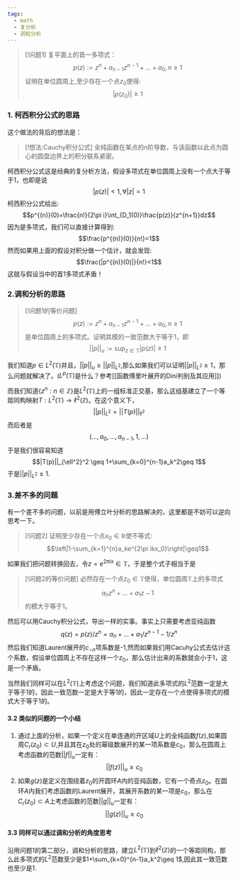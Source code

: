 ```yaml
---
tags:
  - math
  - 复分析
  - 调和分析
---
```


> [!问题1]
> 复平面上的首一多项式：$$p(z):=z^n+a_{n-1}z^{n-1}+...+a_0,n\geq1$$证明在单位圆周上,至少存在一个点$z_0$使得:$$|p(z_0)|\geq1$$

### 1. 柯西积分公式的思路

这个做法的背后的想法是：

> [!想法:Cauchy积分公式]
> 全纯函数在某点的n阶导数，与该函数以此点为圆心的圆盘边界上的积分联系紧密。

柯西积分公式这是经典的复分析方法，假设多项式在单位圆周上没有一个点大于等于1，也即是说$$|p(z)|<1,\forall|z|=1$$柯西积分公式给出:$$p^{(n)}(0)=\frac{n!}{2\pi i}\int_{D_1(0)}\frac{p(z)}{z^{n+1}}dz$$因为是多项式，我们可以直接计算得到:$$\frac{p^{(n)}(0)}{n!}=1$$然而如果用上面的假设对积分做一个估计，就会发现:$$\frac{|p^{(n)}(0)|}{n!}<1$$这就与假设当中的首1多项式矛盾！

### 2.调和分析的思路

> [!问题1的等价问题]
> $$p(z):=z^n+a_{n-1}z^{n-1}+...+a_0,n\geq1$$是单位圆周上的多项式。证明其模的一致范数大于等于1，即$$||p||_u:=\sup_{z \in \mathbb{T}}|p(z)| \geq 1$$

我们知道$p \in L^2(\mathbb{T})$并且，$||p||_u \geq ||p||_{L^2}$,那么如果我们可以证明$||p||_{L^2}\geq 1$，那么问题就解决了。($L^p(\mathbb{T})$是什么？参考[[函数傅里叶展开的Dini判别及其应用]])

而我们知道$\{z^n:n\in \mathbb{Z}\}$是$L^2(\mathbb{T})$上的一组标准正交基，那么这组基建立了一个等距同构映射$T:L^2(\mathbb{T})\to \ell^2(\mathbb{Z})$。在这个意义下，$$||p||_{L^2}=||T(p)||_{\ell^2}$$
而后者是$$(...,a_0,...,a_{n-1},1,...)$$于是我们很容易知道$$|T(p)||_{\ell^2}^2 \geq 1+\sum_{k=0}^{n-1}a_k^2\geq 1$$
于是$||p||_{L^2} \geq 1$.
### 3.差不多的问题

有一个差不多的问题，以前是用傅立叶分析的思路解决的，这里都是不妨可以逆向思考一下。

> [!问题2]
> 证明至少存在一个点$x_0 \in \mathbb{R}$使不等式:$$\left|1-\sum_{k=1}^{n}a_ke^{2\pi ikx_0}\right|\geq1$$

如果我们把问题转换回去，令$z=e^{2\pi ix}  \in \mathbb{T}$，于是整个式子相当于是

> [!问题2的等价问题]
> 必然存在一个点$z_0\in \mathbb{T}$使得，单位圆周$\mathbb{T}$上的多项式$$a_nz^n+...+a_1z-1$$的模大于等于1。

然后可以用Cauchy积分公式，导出一样的实事。事实上只需要考虑亚纯函数$$q(z)=p(z)/z^n=a_n+...+a_1/z^{n-1}-1/z^n$$然后我们知道Laurent展开的$c_{-n}$项系数是-1,然而如果我们用Cacuhy公式去估计这个系数，假设单位圆周上不存在这样一个$z_0$，那么估计出来的系数就会小于1，这是一个矛盾。

当然我们同样可以在$L^2(\mathbb{T})$上考虑这个问题，我们知道此多项式的$L^2$范数一定是大于等于1的，因此一致范数一定是大于等1的，因此一定存在一个点使得多项式的模式大于等于1的。
#### 3.2 类似的问题的一个小结

1.  通过上面的分析，如果一个定义在单连通的开区域$U$上的全纯函数$f(z)$,如果圆周$C_r(z_0)\subset U$,并且其在$z_0$处的幂级数展开的某一项系数是$c_0$，那么在圆周上考虑函数的范数$||f||_{u}$一定有：$$||f(z)||_u\geq c_0$$
2. 如果$g(z)$是定义在围绕着$z_0$的开圆环$A$内的亚纯函数，它有一个奇点$z_0$。在圆环$A$内我们考虑函数的Laurent展开，其展开系数的某一项是$c_0$，那么在$C_r(z_0)\subset A$上考虑函数的范数$||g||_{u}$一定有：$$||g(z)||_u\geq c_0$$

#### 3.3 同样可以通过调和分析的角度思考

沿用问题1的第二部分，调和分析的思路，建立$L^2(\mathbb{T})$到$\ell^2(\mathbb{Z})$的一个等距同构，那么此多项式的$L^2$范数至少是$1+\sum_{k=0}^{n-1}a_k^2\geq 1$,因此其一致范数也至少是1.

